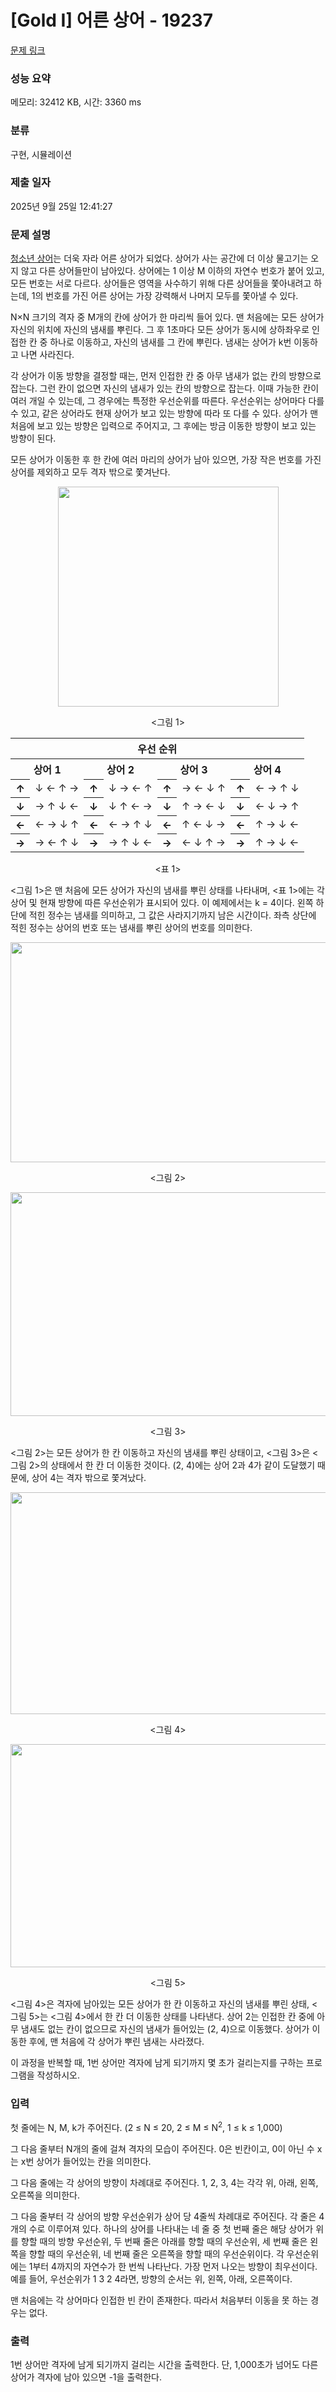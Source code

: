 # [Gold I] 어른 상어 - 19237 

[문제 링크](https://www.acmicpc.net/problem/19237) 

### 성능 요약

메모리: 32412 KB, 시간: 3360 ms

### 분류

구현, 시뮬레이션

### 제출 일자

2025년 9월 25일 12:41:27

### 문제 설명

<p><a href="/problem/19236">청소년 상어</a>는 더욱 자라 어른 상어가 되었다. 상어가 사는 공간에 더 이상 물고기는 오지 않고 다른 상어들만이 남아있다. 상어에는 1 이상 M 이하의 자연수 번호가 붙어 있고, 모든 번호는 서로 다르다. 상어들은 영역을 사수하기 위해 다른 상어들을 쫓아내려고 하는데, 1의 번호를 가진 어른 상어는 가장 강력해서 나머지 모두를 쫓아낼 수 있다.</p>

<p>N×N 크기의 격자 중 M개의 칸에 상어가 한 마리씩 들어 있다. 맨 처음에는 모든 상어가 자신의 위치에 자신의 냄새를 뿌린다. 그 후 1초마다 모든 상어가 동시에 상하좌우로 인접한 칸 중 하나로 이동하고, 자신의 냄새를 그 칸에 뿌린다. 냄새는 상어가 k번 이동하고 나면 사라진다.</p>

<p>각 상어가 이동 방향을 결정할 때는, 먼저 인접한 칸 중 아무 냄새가 없는 칸의 방향으로 잡는다. 그런 칸이 없으면 자신의 냄새가 있는 칸의 방향으로 잡는다. 이때 가능한 칸이 여러 개일 수 있는데, 그 경우에는 특정한 우선순위를 따른다. 우선순위는 상어마다 다를 수 있고, 같은 상어라도 현재 상어가 보고 있는 방향에 따라 또 다를 수 있다. 상어가 맨 처음에 보고 있는 방향은 입력으로 주어지고, 그 후에는 방금 이동한 방향이 보고 있는 방향이 된다.</p>

<p>모든 상어가 이동한 후 한 칸에 여러 마리의 상어가 남아 있으면, 가장 작은 번호를 가진 상어를 제외하고 모두 격자 밖으로 쫓겨난다.</p>

<p style="text-align: center;"><img alt="" src="https://upload.acmicpc.net/149aa507-f474-43cb-9071-1959bb83d59a/-/preview/" style="width: 353px; height: 352px;"></p>

<p style="text-align: center;"><그림 1></p>

<table class="table table-border table table-bordered" style="width: 100%;">
	<thead>
		<tr>
			<th colspan="8" style="text-align: center;">우선 순위</th>
		</tr>
	</thead>
	<tbody>
		<tr>
			<th colspan="2" style="text-align: center;">상어 1</th>
			<th colspan="2" style="text-align: center;">상어 2</th>
			<th colspan="2" style="text-align: center;">상어 3</th>
			<th colspan="2" style="text-align: center;">상어 4</th>
		</tr>
		<tr>
			<th style="text-align: center;">↑</th>
			<td style="text-align: center;">↓ ← ↑ →</td>
			<th style="text-align: center;">↑</th>
			<td style="text-align: center;">↓ → ← ↑</td>
			<th style="text-align: center;">↑</th>
			<td style="text-align: center;">→ ← ↓ ↑</td>
			<th style="text-align: center;">↑</th>
			<td style="text-align: center;">← → ↑ ↓</td>
		</tr>
		<tr>
			<th style="text-align: center;">↓</th>
			<td style="text-align: center;">→ ↑ ↓ ←</td>
			<th style="text-align: center;">↓</th>
			<td style="text-align: center;">↓ ↑ ← →</td>
			<th style="text-align: center;">↓</th>
			<td style="text-align: center;">↑ → ← ↓</td>
			<th style="text-align: center;">↓</th>
			<td style="text-align: center;">← ↓ → ↑</td>
		</tr>
		<tr>
			<th style="text-align: center;">←</th>
			<td style="text-align: center;">← → ↓ ↑</td>
			<th style="text-align: center;">←</th>
			<td style="text-align: center;">← → ↑ ↓</td>
			<th style="text-align: center;">←</th>
			<td style="text-align: center;">↑ ← ↓ →</td>
			<th style="text-align: center;">←</th>
			<td style="text-align: center;">↑ → ↓ ←</td>
		</tr>
		<tr>
			<th style="text-align: center;">→</th>
			<td style="text-align: center;">→ ← ↑ ↓</td>
			<th style="text-align: center;">→</th>
			<td style="text-align: center;">→ ↑ ↓ ←</td>
			<th style="text-align: center;">→</th>
			<td style="text-align: center;">← ↓ ↑ →</td>
			<th style="text-align: center;">→</th>
			<td style="text-align: center;">↑ → ↓ ←</td>
		</tr>
	</tbody>
</table>

<p style="text-align: center;"><표 1></p>

<p><그림 1>은 맨 처음에 모든 상어가 자신의 냄새를 뿌린 상태를 나타내며, <표 1>에는 각 상어 및 현재 방향에 따른 우선순위가 표시되어 있다. 이 예제에서는 k = 4이다. 왼쪽 하단에 적힌 정수는 냄새를 의미하고, 그 값은 사라지기까지 남은 시간이다. 좌측 상단에 적힌 정수는 상어의 번호 또는 냄새를 뿌린 상어의 번호를 의미한다.</p>

<p style="text-align: center;"><img alt="" src="https://upload.acmicpc.net/b2d80580-57ba-419b-9d16-bc7fbe49512b/-/preview/" style="width: 900px; height: 352px;"></p>

<p style="text-align: center;"><그림 2></p>

<p style="text-align: center;"><img alt="" src="https://upload.acmicpc.net/52324aeb-3f7d-49b0-8128-560eb3742aa3/-/preview/" style="width: 901px; height: 358px;"></p>

<p style="text-align: center;"><그림 3></p>

<p><그림 2>는 모든 상어가 한 칸 이동하고 자신의 냄새를 뿌린 상태이고, <그림 3>은 <그림 2>의 상태에서 한 칸 더 이동한 것이다. (2, 4)에는 상어 2과 4가 같이 도달했기 때문에, 상어 4는 격자 밖으로 쫓겨났다.</p>

<p style="text-align: center;"><img alt="" src="https://upload.acmicpc.net/86821cd6-b638-43a1-8abb-99c917d6d324/-/preview/" style="width: 901px; height: 355px;"></p>

<p style="text-align: center;"><그림 4></p>

<p style="text-align: center;"><img alt="" src="https://upload.acmicpc.net/76e735b6-44e1-437c-9b69-b7f55ea29d02/-/preview/" style="width: 902px; height: 357px;"></p>

<p style="text-align: center;"><그림 5></p>

<p><그림 4>은 격자에 남아있는 모든 상어가 한 칸 이동하고 자신의 냄새를 뿌린 상태, <그림 5>는 <그림 4>에서 한 칸 더 이동한 상태를 나타낸다. 상어 2는 인접한 칸 중에 아무 냄새도 없는 칸이 없으므로 자신의 냄새가 들어있는 (2, 4)으로 이동했다. 상어가 이동한 후에, 맨 처음에 각 상어가 뿌린 냄새는 사라졌다.</p>

<p>이 과정을 반복할 때, 1번 상어만 격자에 남게 되기까지 몇 초가 걸리는지를 구하는 프로그램을 작성하시오.</p>

### 입력 

 <p>첫 줄에는 N, M, k가 주어진다. (2 ≤ N ≤ 20, 2 ≤ M ≤ N<sup>2</sup>, 1 ≤ k ≤ 1,000)</p>

<p>그 다음 줄부터 N개의 줄에 걸쳐 격자의 모습이 주어진다. 0은 빈칸이고, 0이 아닌 수 x는 x번 상어가 들어있는 칸을 의미한다.</p>

<p>그 다음 줄에는 각 상어의 방향이 차례대로 주어진다. 1, 2, 3, 4는 각각 위, 아래, 왼쪽, 오른쪽을 의미한다.</p>

<p>그 다음 줄부터 각 상어의 방향 우선순위가 상어 당 4줄씩 차례대로 주어진다. 각 줄은 4개의 수로 이루어져 있다. 하나의 상어를 나타내는 네 줄 중 첫 번째 줄은 해당 상어가 위를 향할 때의 방향 우선순위, 두 번째 줄은 아래를 향할 때의 우선순위, 세 번째 줄은 왼쪽을 향할 때의 우선순위, 네 번째 줄은 오른쪽을 향할 때의 우선순위이다. 각 우선순위에는 1부터 4까지의 자연수가 한 번씩 나타난다. 가장 먼저 나오는 방향이 최우선이다. 예를 들어, 우선순위가 1 3 2 4라면, 방향의 순서는 위, 왼쪽, 아래, 오른쪽이다.</p>


<p>맨 처음에는 각 상어마다 인접한 빈 칸이 존재한다. 따라서 처음부터 이동을 못 하는 경우는 없다.</p>

### 출력 

 <p>1번 상어만 격자에 남게 되기까지 걸리는 시간을 출력한다. 단, 1,000초가 넘어도 다른 상어가 격자에 남아 있으면 -1을 출력한다.</p>


